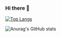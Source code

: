 ### Hi there 👋

[![Top Langs](https://github-readme-stats.vercel.app/api/top-langs/?username=deekshithx&langs_count=8)](https://github.com/anuraghazra/github-readme-stats)



![Anurag's GitHub stats](https://github-readme-stats.vercel.app/api?username=deekshithx&show_icons=true&theme=radical)
